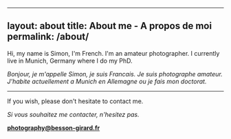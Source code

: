 
---
layout: about
title: About me - A propos de moi
permalink: /about/
---

Hi, my name is Simon, I'm French. I'm an amateur photographer. I currently live in Munich, Germany where I do my PhD. 

*Bonjour, je m'appelle Simon, je suis Francais. Je suis photographe amateur. J'habite actuellement a Munich en Allemagne ou je fais mon doctorat.*

---

If you wish, please don't hesitate to contact me.

*Si vous souhaitez me contacter, n'hesitez pas.*



[**photography@besson-girard.fr**](photography@besson-girard.fr)
